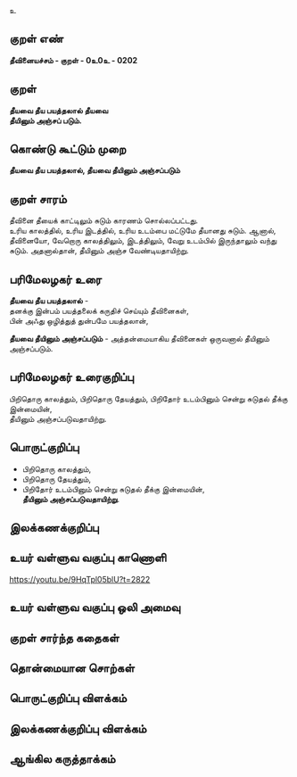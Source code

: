 உ

## குறள் எண் 

**தீவினையச்சம் - குறள் - 0உ0உ - 0202**  

## குறள் 

**தீயவை தீய பயத்தலால் தீயவை  
தீயினும் அஞ்சப் படும்.** 

## கொண்டு கூட்டும் முறை

**தீயவை தீய பயத்தலால், தீயவை தீயினும் அஞ்சப்படும்**

## குறள் சாரம் 

தீவினை தீயைக் காட்டிலும் சுடும் காரணம் சொல்லப்பட்டது.  
உரிய காலத்தில், உரிய இடத்தில், உரிய உடம்பை மட்டுமே தீயானது சுடும். ஆனால், தீவினையோ, வேறொரு காலத்திலும், இடத்திலும், வேறு உடம்பில் இருந்தாலும் வந்து சுடும். அதனால்தான், தீயினும் அஞ்ச வேண்டியதாயிற்று.

## பரிமேலழகர் உரை

**தீயவை தீய பயத்தலால்** -  
தனக்கு இன்பம் பயத்தலைக் கருதிச் செய்யும் தீவினைகள்,  
பின் அஃது ஒழித்துத் துன்பமே பயத்தலான்,  

**தீயவை தீயினும் அஞ்சப்படும்** - அத்தன்மையாகிய தீவினைகள் ஒருவனால் தீயினும் அஞ்சப்படும்.  

## பரிமேலழகர் உரைகுறிப்பு   

பிறிதொரு காலத்தும், பிறிதொரு தேயத்தும், பிறிதோர் உடம்பினும் சென்று சுடுதல் தீக்கு இன்மையின்,  
தீயினும் அஞ்சப்படுவதாயிற்று.  

## பொருட்குறிப்பு 

* பிறிதொரு காலத்தும்,  
* பிறிதொரு தேயத்தும்,  
* பிறிதோர் உடம்பினும் சென்று சுடுதல் தீக்கு இன்மையின்,  
**தீயினும் அஞ்சப்படுவதாயிற்று**.  

## இலக்கணக்குறிப்பு  


## உயர் வள்ளுவ வகுப்பு காணொளி

https://youtu.be/9HqTpl05blU?t=2822

## உயர் வள்ளுவ வகுப்பு ஒலி அமைவு 

 
## குறள் சார்ந்த கதைகள் 


## தொன்மையான சொற்கள்


## பொருட்குறிப்பு விளக்கம்


## இலக்கணக்குறிப்பு விளக்கம்


## ஆங்கில கருத்தாக்கம் 


